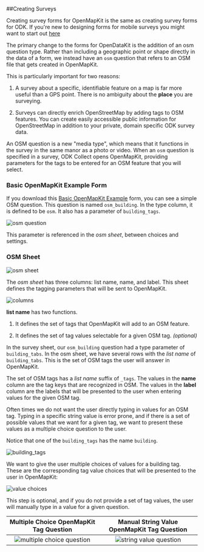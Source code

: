 ##Creating Surveys


Creating survey forms for OpenMapKit is the same as creating survey forms for ODK. If you're new to designing forms for mobile surveys you might want to start out [here](http://xlsform.org/)

The primary change to the forms for OpenDataKit is the addition of an osm question type. Rather than including a geographic point or shape directly in the data of a form, we instead have an `osm` question that refers to an OSM file that gets created in OpenMapKit.

This is particularly important for two reasons:

1. A survey about a specific, identifiable feature on a map is far more useful than a GPS point. There is no ambiguity about the __place__ you are surveying.

2. Surveys can directly enrich OpenStreetMap by adding tags to OSM features. You can create easily accessible public information for OpenStreetMap in addition to your private, domain specific ODK survey data.

An OSM question is a new "media type", which means that it functions in the survey in the same manor as a photo or video. When an `osm` question is specified in a survey, ODK Collect opens OpenMapKit, providing parameters for the tags to be entered for an OSM feature that you will select.

### Basic OpenMapKit Example Form

If you download this [Basic OpenMapKit Example](https://docs.google.com/spreadsheets/d/11H4-mGYTS61GLjSbVoTbmhoI5DjlF5fcBwNwQcvd2Go/edit?usp=sharing) form, you can see a simple OSM question. This question is named `osm_building`. In the type column, it is defined to be `osm`. It also has a parameter of `building_tags`.

![osm question](https://cloud.githubusercontent.com/assets/556367/7404927/8fcfdbaa-ee9f-11e4-98a8-58b5a74e5433.png)

This parameter is referenced in the _osm sheet_, between choices and settings.

### OSM Sheet

![osm sheet](https://cloud.githubusercontent.com/assets/556367/7404929/9418893c-ee9f-11e4-9249-b684ff33e16a.png)

The _osm sheet_ has three columns: list name, name, and label. This sheet defines the tagging parameters that will be sent to OpenMapKit.

![columns](https://cloud.githubusercontent.com/assets/556367/7406236/e86fcefa-eeb3-11e4-9b71-f90a0e3e593a.png)

__list name__ has two functions. 

1. It defines the set of tags that OpenMapKit will add to an OSM feature.

2. It defines the set of tag values selectable for a given OSM tag. _(optional)_

In the survey sheet, our `osm_building` question had a type parameter of `building_tabs`. In the osm sheet, we have several rows with the _list name_ of `building_tabs`. This is the set of OSM tags the user will answer in OpenMapKit.

The set of OSM tags has a _list name_ suffix of `_tags`. The values in the __name__ column are the tag keys that are recognized in OSM. The values in the __label__ column are the labels that will be presented to the user when entering values for the given OSM tag.

Often times we do not want the user directly typing in values for an OSM tag. Typing in a specific string value is error prone, and if there is a set of possible values that we want for a given tag, we want to present these values as a multiple choice question to the user.

Notice that one of the `building_tags` has the name `building`.

![building_tags](https://cloud.githubusercontent.com/assets/556367/7404922/8c1d221a-ee9f-11e4-8bd8-d289e85a1fa9.png)

We want to give the user multiple choices of values for a building tag. These are the corresponding tag value choices that will be presented to the user in OpenMapKit:

![value choices](https://cloud.githubusercontent.com/assets/556367/7404920/875f2386-ee9f-11e4-9d00-773eb8ac481b.png)

This step is optional, and if you do not provide a set of tag values, the user will manually type in a value for a given question.

Multiple Choice OpenMapKit Tag Question             |  Manual String Value OpenMapKit Tag Question
:-------------------------:|:-------------------------:
![multiple choice question](https://cloud.githubusercontent.com/assets/556367/7404896/31078528-ee9f-11e4-851f-a8943a66584b.png)  |  ![string value question](https://cloud.githubusercontent.com/assets/556367/7404898/37291566-ee9f-11e4-9f23-b5eee42bdfea.png)
